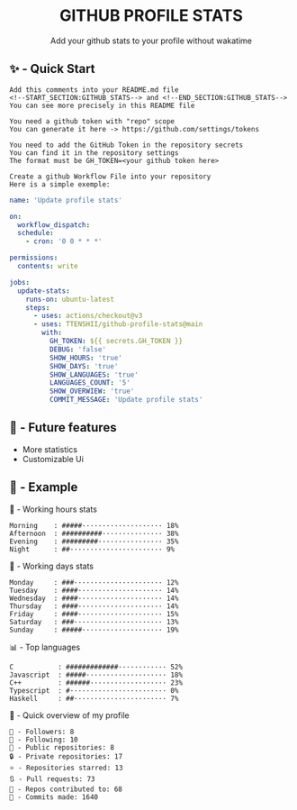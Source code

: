 <h1 align="center">GITHUB PROFILE STATS</h1>
<p align="center">Add your github stats to your profile without wakatime</p>

## ✨ - Quick Start
```
Add this comments into your README.md file
<!--START_SECTION:GITHUB_STATS--> and <!--END_SECTION:GITHUB_STATS-->
You can see more precisely in this README file
```
```
You need a github token with "repo" scope
You can generate it here -> https://github.com/settings/tokens
```
```
You need to add the GitHub Token in the repository secrets
You can find it in the repository settings
The format must be GH_TOKEN=<your github token here>
```
```
Create a github Workflow File into your repository
Here is a simple exemple:
```
```yml
name: 'Update profile stats'

on:
  workflow_dispatch:
  schedule:
    - cron: '0 0 * * *'

permissions:
  contents: write

jobs:
  update-stats:
    runs-on: ubuntu-latest
    steps:
      - uses: actions/checkout@v3
      - uses: TTENSHII/github-profile-stats@main
        with:
          GH_TOKEN: ${{ secrets.GH_TOKEN }}
          DEBUG: 'false'
          SHOW_HOURS: 'true'
          SHOW_DAYS: 'true'
          SHOW_LANGUAGES: 'true'
          LANGUAGES_COUNT: '5'
          SHOW_OVERWIEW: 'true'
          COMMIT_MESSAGE: 'Update profile stats'
```

## 🔖 - Future features
- More statistics
- Customizable Ui

## 📘 - Example

<!--START_SECTION:GITHUB_STATS-->
🌉 - Working hours stats
```text
Morning    : #####···················· 18%
Afternoon  : ##########··············· 38%
Evening    : #########················ 35%
Night      : ##······················· 9%
```
📅 - Working days stats
```text
Monday     : ###······················ 12%
Tuesday    : ####····················· 14%
Wednesday  : ####····················· 14%
Thursday   : ####····················· 14%
Friday     : ####····················· 15%
Saturday   : ###······················ 13%
Sunday     : #####···················· 19%
```
📊 - Top languages
```text
C           : #############············ 52%
Javascript  : #####···················· 18%
C++         : ######··················· 23%
Typescript  : #························ 0%
Haskell     : ##······················· 7%
```
🎏 - Quick overview of my profile
```text
👥 - Followers: 8
👤 - Following: 10
📂 - Public repositories: 8
🔒 - Private repositories: 17
⭐ - Repositories starred: 13
🔃 - Pull requests: 73
🐲 - Repos contributed to: 68
🍃 - Commits made: 1640
```
<!--END_SECTION:GITHUB_STATS-->
